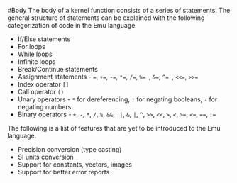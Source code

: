 #Body
The body of a kernel function consists of a series of statements. The general structure of statements can be explained with the following categorization of code in the Emu language.
- If/Else statements
- For loops
- While loops
- Infinite loops
- Break/Continue statements
- Assignment statements - `=`, `+=`, `-=`, `*=`, `/=`, `%= `, `&=`, `^= `, `<<=`, `>>=`
- Index operator `[]`
- Call operator `()`
- Unary operators - `*` for dereferencing, `!` for negating booleans, `-` for negating numbers
- Binary operators - `+`, `-`, `*`, `/`, `%`, `&&`, `||`, `&`, `|`, `^`, `>>`, `<<`, `>`, `<`, `>=`, `<=`, `==`, `!=`

The following is a list of features that are yet to be introduced to the Emu language.
- Precision conversion (type casting)
- SI units conversion
- Support for constants, vectors, images
- Support for better error reports
